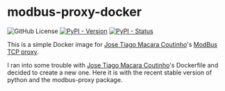 # modbus-proxy-docker

![GitHub License](https://img.shields.io/github/license/migoller/modbus-proxy-docker)
[![PyPI - Version](https://img.shields.io/pypi/v/modbus-proxy?label=modbus-proxy%20version)](https://pypi.python.org/pypi/modbus-proxy)
[![PyPI - Status](https://img.shields.io/pypi/status/modbus-proxy?label=modbus-proxy%20status)](https://pypi.python.org/pypi/modbus-proxy)

This is a simple Docker image for [Jose Tiago Macara Coutinho](https://github.com/tiagocoutinho)'s [ModBus TCP proxy](https://github.com/tiagocoutinho/modbus-proxy).

I ran into some trouble with [Jose Tiago Macara Coutinho](https://github.com/tiagocoutinho)'s Dockerfile and decided to create a new one. Here it is with the recent stable version of python and the modbus-proxy package.
